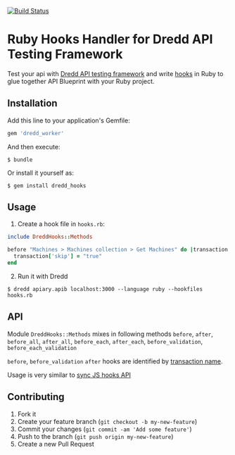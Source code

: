 [![Build Status](https://travis-ci.org/apiaryio/dredd-hooks-ruby.svg?branch=master)](https://travis-ci.org/apiaryio/dredd-hooks-ruby)

# Ruby Hooks Handler for Dredd API Testing Framework

Test your api with [Dredd API testing framework](https://github.com/apiaryio/dredd) and write [hooks](http://dredd.readthedocs.org/en/latest/hooks/) in Ruby to glue together API Blueprint with your Ruby project.

## Installation

Add this line to your application's Gemfile:

```ruby
gem 'dredd_worker'
```

And then execute:

    $ bundle

Or install it yourself as:

    $ gem install dredd_hooks

## Usage

1. Create a hook file in `hooks.rb`:

```ruby
include DreddHooks::Methods

before "Machines > Machines collection > Get Machines" do |transaction|
  transaction['skip'] = "true"
end
```

2. Run it with Dredd

```
$ dredd apiary.apib localhost:3000 --language ruby --hookfiles hooks.rb
```

## API

Module `DreddHooks::Methods` mixes in following methods `before`, `after`, `before_all`, `after_all`, `before_each`, `after_each`, `before_validation`, `before_each_validation`

`before`, `before_validation` `after` hooks are identified by [transaction name](http://dredd.readthedocs.org/en/latest/hooks/#getting-transaction-names).

Usage is very similar to [sync JS hooks API](http://dredd.readthedocs.org/en/latest/hooks/#sync-api)

## Contributing

1. Fork it
2. Create your feature branch (`git checkout -b my-new-feature`)
3. Commit your changes (`git commit -am 'Add some feature'`)
4. Push to the branch (`git push origin my-new-feature`)
5. Create a new Pull Request
